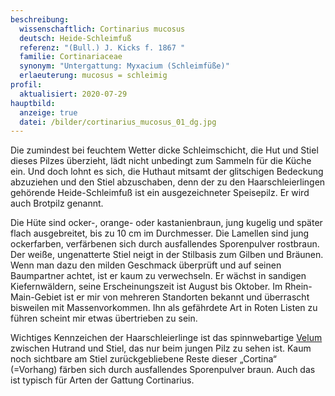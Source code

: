 ```yaml
---
beschreibung:
  wissenschaftlich: Cortinarius mucosus
  deutsch: Heide-Schleimfuß
  referenz: "(Bull.) J. Kicks f. 1867 "
  familie: Cortinariaceae
  synonym: "Untergattung: Myxacium (Schleimfüße)"
  erlaeuterung: mucosus = schleimig
profil:
  aktualisiert: 2020-07-29
hauptbild:
  anzeige: true
  datei: /bilder/cortinarius_mucosus_01_dg.jpg
---
```

Die zumindest bei feuchtem Wetter dicke Schleimschicht, die Hut und Stiel dieses Pilzes überzieht, lädt nicht unbedingt zum Sammeln für die Küche ein. Und doch lohnt es sich, die Huthaut mitsamt der glitschigen Bedeckung abzuziehen und den Stiel abzuschaben, denn der zu den Haarschleierlingen gehörende Heide-Schleimfuß ist ein ausgezeichneter Speisepilz. Er wird auch Brotpilz genannt.

Die Hüte sind ocker-, orange- oder kastanienbraun, jung kugelig und später flach ausgebreitet, bis zu 10 cm im Durchmesser. Die Lamellen sind jung ockerfarben, verfärbenen sich durch ausfallendes Sporenpulver rostbraun. Der weiße, ungenatterte Stiel neigt in der Stilbasis zum Gilben und Bräunen. Wenn man dazu den milden Geschmack überprüft und auf seinen Baumpartner achtet, ist er kaum zu verwechseln. Er wächst in sandigen Kiefernwäldern, seine Erscheinungszeit ist August bis Oktober. Im Rhein-Main-Gebiet ist er mir von mehreren Standorten bekannt und überrascht bisweilen mit Massenvorkommen. Ihn als gefährdete Art in Roten Listen zu führen scheint mir etwas übertrieben zu sein.

Wichtiges Kennzeichen der Haarschleierlinge ist das spinnwebartige [Velum](Velum "Glossar") zwischen Hutrand und Stiel, das nur beim jungen Pilz zu sehen ist. Kaum noch sichtbare am Stiel zurückgebliebene Reste dieser „Cortina“ (=Vorhang) färben sich durch ausfallendes Sporenpulver braun. Auch das ist typisch für Arten der Gattung Cortinarius.